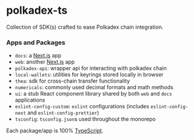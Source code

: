 # polkadex-ts

Collection of SDK(s) crafted to ease Polkadex chain integration.

### Apps and Packages

- `docs`: a [Next.js](https://nextjs.org/) app
- `web`: another [Next.js](https://nextjs.org/) app
- `polkadex-api`: wrapper api for interacting with polkadex chain
- `local-wallets`: utilities for keyrings stored locally in browser
- `thea`: sdk for cross-chain transfer functionality
- `numericals`: commonly used decimal formats and math methods
- `ui`: a stub React component library shared by both `web` and `docs` applications
- `eslint-config-custom`: `eslint` configurations (includes `eslint-config-next` and `eslint-config-prettier`)
- `tsconfig`: `tsconfig.json`s used throughout the monorepo

Each package/app is 100% [TypeScript](https://www.typescriptlang.org/).
